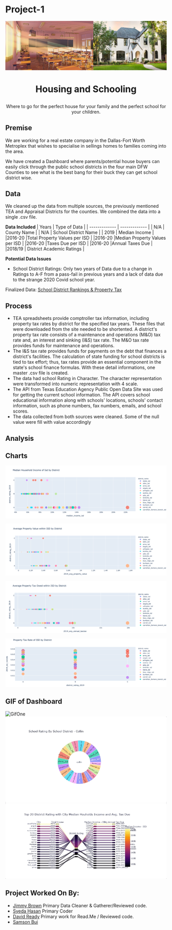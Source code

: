 # Project-1

![SchoolHome](SchoolandHome.png)

# <p align="center"> Housing and Schooling </p>
  <p align="center"> Where to go for the perfect house for your family and the perfect school for your children. </p>

## Premise
We are working for a real estate company in the Dallas-Fort Worth Metroplex that wishes to specialise in sellings homes to families coming into the area. 

We have created  a Dashboard where parents/potential house buyers can easily click through the public school districts in the four main DFW Counties to see what is the best bang for their buck they can get school district wise. 

## Data

We cleaned up the data from multiple sources, the previously mentioned TEA and Appraisal Districts for the counties. We combined the data into a single .csv file.

**Data Included**
| Years  | Type of Data  |
| ------------- | ------------- |
| N/A |  County Name  |
| N/A | School District Name  |
| 2019 | Median Income |
|2016-20 |Total Property Values per ISD |
|2016-20 |Median Property Values per ISD | 
|2016-20 |Taxes Due per ISD |
|2016-20 |Annual Taxes Due |
|2018/19 | District Academic Ratings |

**Potential Data Issues** 

* School District Ratings: Only two years of Data due to a change in Ratings to A-F from a pass-fail in previous years and a lack of data due to the strange 2020 Covid school year. 
   

Finalized Data: [School District Rankings & Property Tax](dfw_real_estate_isd.csv)

## Process

* TEA spreadsheets provide comptroller tax information, including property tax rates by district for the specified tax years. These files that were downloaded from the site needed to be shortented. A district's property tax rate consists of a maintenance and operations (M&O) tax rate and, an interest and sinking (I&S) tax rate. The M&O tax rate provides funds for maintenance and operations. 
* The I&S tax rate provides funds for payments on the debt that finances a district's facilities. The calculation of state funding for school districts is tied to tax effort; thus, tax rates provide an essential component in the state's school finance formulas. With these detail informations, one master .csv file is created.
* The data had school Rating in Character. The character representation were transformed into numeric representation with 4 scale.
* The API from Texas Education Agency Public Open Data Site was used for getting the  current school information. The API  covers school educational information along with schools' locations, schools' contact information, such as phone numbers, fax numbers, emails,  and school scores.
* The data collected from both sources were cleaned. Some of the null value were fill with value accordingly

## Analysis

## Charts

![GraphTwo](Graphs/Rating_By_Income.png)

![GraphThree](Graphs/Rating_By_Value.png)

![GraphFour](Graphs/Rating_By_TaxDue.png)

![GraphFive](Graphs/Rating_By_TaxRate.png)

## GIF of Dashboard
![GifOne](Bar_Analysis_Tab.gif)
![GifTwo](Sunburst_Tab.gif)
![GifThree](District_Rating_Tab.gif)

## Project Worked On By: 
* [Jimmy Brown](https://github.com/jbrown2155) Primary Data Cleaner & Gatherer/Reviewed code.
* [Syeda Hasan](https://github.com/rimpi1612) Primary Coder
* [David Ready](https://github.com/CrusadingGroundhog) Primary work for Read.Me / Reviewed code.
* [Samson Bui](https://github.com/SamsonBui)
